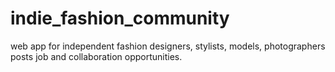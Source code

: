 # indie_fashion_community
 web app for independent fashion designers, stylists, models, photographers posts job and collaboration opportunities.
